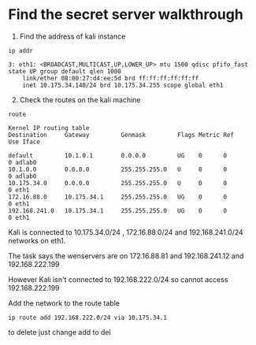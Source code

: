 # Find the secret server walkthrough

1) Find the address of kali instance

```ip addr```

```
3: eth1: <BROADCAST,MULTICAST,UP,LOWER_UP> mtu 1500 qdisc pfifo_fast state UP group default qlen 1000
    link/ether 08:00:27:d4:ee:5d brd ff:ff:ff:ff:ff:ff
    inet 10.175.34.140/24 brd 10.175.34.255 scope global eth1
```

2) Check the routes on the kali machine

```route```

```
Kernel IP routing table
Destination     Gateway         Genmask         Flags Metric Ref    Use Iface

default         10.1.0.1        0.0.0.0         UG    0      0        0 adlab0
10.1.0.0        0.0.0.0         255.255.255.0   U     0      0        0 adlab0
10.175.34.0     0.0.0.0         255.255.255.0   U     0      0        0 eth1
172.16.88.0     10.175.34.1     255.255.255.0   UG    0      0        0 eth1
192.168.241.0   10.175.34.1     255.255.255.0   UG    0      0        0 eth1
```
Kali is connected to 10.175.34.0/24 , 172.16.88.0/24 and 192.168.241.0/24 networks on eth1.

The task says the wenservers are on 172.16.88.81 and 192.168.241.12 and 192.168.222.199

However Kali isn't connected to 192.168.222.0/24 so cannot access 192.168.222.199

Add the network to the route table

```
ip route add 192.168.222.0/24 via 10.175.34.1
```

to delete just change add to del